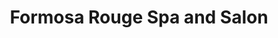 ---
title: "Formosa Rouge Spa and Salon"
url: /lancaster/formosa-rouge-spa-and-salon/
shop: Kosmetik
---